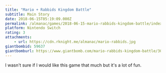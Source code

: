 ```yaml
---
title: "Mario + Rabbids Kingdom Battle"
subtitle: Main Story
date: 2018-06-15T05:19:09.000Z
permalink: /almanac/games/2018-06-15-mario-rabbids-kingdom-battle/index.html
platform: Nintendo Switch
rating: 3
attachments: 
    - url: https://cdn.rknight.me/almanac/mario-rabbids.jpg
giantbombid: 59637
giantbomburl: https://www.giantbomb.com/mario-rabbids-kingdom-battle/3030-59637/
---
```


I wasn't sure if I would like this game that much but it's a lot of fun.